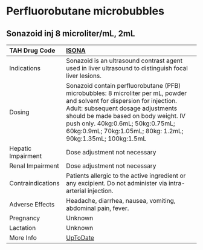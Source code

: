 # Perfluorobutane microbubbles

## Sonazoid inj 8 microliter/mL, 2mL

| TAH Drug Code      | [ISONA](https://www.tahsda.org.tw/drugs/hissearch.php?drug_code=ISONA)                                                                                                                                                                                                                                     |
|:-------------------|:-----------------------------------------------------------------------------------------------------------------------------------------------------------------------------------------------------------------------------------------------------------------------------------------------------------|
| Indications        | Sonazoid is an ultrasound contrast agent used in liver ultrasound to distinguish focal liver lesions.                                                                                                                                                                                                      |
| Dosing             | Sonazoid contain perfluorobutane (PFB) microbubbles: 8 microliter per mL, powder and solvent for dispersion for injection. Adult: subsequent dosage adjustments should be made based on body weight. IV push only. 40kg:0.6mL; 50kg:0.75mL; 60kg:0.9mL; 70kg:1.05mL; 80kg: 1.2mL; 90kg:1.35mL; 100kg:1.5mL |
| Hepatic Impairment | Dose adjustment not necessary                                                                                                                                                                                                                                                                              |
| Renal Impairment   | Dose adjustment not necessary                                                                                                                                                                                                                                                                              |
| Contraindications  | Patients allergic to the active ingredient or any excipient. Do not administer via intra-arterial injection.                                                                                                                                                                                               |
| Adverse Effects    | Headache, diarrhea, nausea, vomiting, abdominal pain, fever.                                                                                                                                                                                                                                               |
| Pregnancy          | Unknown                                                                                                                                                                                                                                                                                                    |
| Lactation          | Unknown                                                                                                                                                                                                                                                                                                    |
| More Info          | [UpToDate](https://www.uptodate.com/contents/perfluorobutane-microbubbles-drug-information)                                                                                                                                                                                                                |

